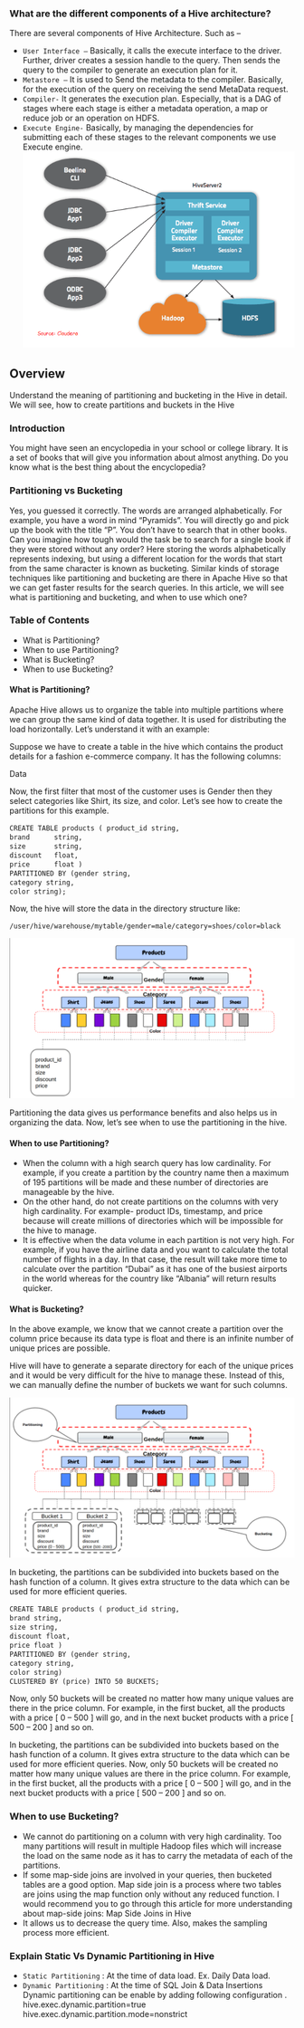 ### What are the different components of a Hive architecture?
There are several components of Hive Architecture. Such as –

* `User Interface –` Basically, it calls the execute interface to the driver. Further, driver creates a session handle to the query. Then sends the query to the compiler to generate an execution plan for it.
* `Metastore –` It is used to Send the metadata to the compiler. Basically, for the execution of the query on receiving the send MetaData request.
* `Compiler-` It generates the execution plan. Especially, that is a DAG of stages where each stage is either a metadata operation, a map or reduce job or an operation on HDFS.
* `Execute Engine-` Basically,  by managing the dependencies for submitting each of these stages to the relevant components we use Execute engine.
![](../images/hive-architecture.png)

## Overview
Understand the meaning of partitioning and bucketing in the Hive in detail.
We will see, how to create partitions and buckets in the Hive


### Introduction
You might have seen an encyclopedia in your school or college library. It is a set of books that will give you information about almost anything. Do you know what is the best thing about the encyclopedia?

### Partitioning vs Bucketing
Yes, you guessed it correctly. The words are arranged alphabetically.  For example, you have a word in mind  “Pyramids”. You will directly go and pick up the book with the title “P”. You don’t have to search that in other books. Can you imagine how tough would the task be to search for a single book if they were stored without any order?
Here storing the words alphabetically represents indexing, but using a different location for the words that start from the same character is known as bucketing.
Similar kinds of storage techniques like partitioning and bucketing are there in Apache Hive so that we can get faster results for the search queries. In this article, we will see what is partitioning and bucketing, and when to use which one?

### Table of Contents
* What is Partitioning?
* When to use Partitioning?
* What is Bucketing?
* When to use Bucketing?

#### What is Partitioning?
Apache Hive allows us to organize the table into multiple partitions where we can group the same kind of data together. It is used for distributing the load horizontally. Let’s understand it with an example:

Suppose we have to create a table in the hive which contains the product details for a fashion e-commerce company. It has the following columns:

Data

Now, the first filter that most of the customer uses is Gender then they select categories like Shirt, its size, and color. Let’s see how to create the partitions for this example.
```
CREATE TABLE products ( product_id string,
brand      string,
size       string,
discount   float,
price      float )
PARTITIONED BY (gender string,
category string,
color string);
```
Now, the hive will store the data in the directory structure like:
```
/user/hive/warehouse/mytable/gender=male/category=shoes/color=black
```
![Partitioning](../images/hive_pratitions.png)


Partitioning the data gives us performance benefits and also helps us in organizing the data. Now, let’s see when to use the partitioning in the hive.



#### When to use Partitioning?
* When the column with a high search query has low cardinality. For example, if you create a partition by the country name then a maximum of 195 partitions will be made and these number of directories are manageable by the hive.
* On the other hand, do not create partitions on the columns with very high cardinality. For example- product IDs, timestamp, and price because will create millions of directories which will be impossible for the hive to manage.
* It is effective when the data volume in each partition is not very high. For example, if you have the airline data and you want to calculate the total number of flights in a day. In that case, the result will take more time to calculate over the partition “Dubai” as it has one of the busiest airports in the world whereas for the country like “Albania” will return results quicker.


#### What is Bucketing?
In the above example, we know that we cannot create a partition over the column price because its data type is float and there is an infinite number of unique prices are possible.

Hive will have to generate a separate directory for each of the unique prices and it would be very difficult for the hive to manage these. Instead of this, we can manually define the number of buckets we want for such columns.

![Bucketing](../images/hive-buckets.png)

In bucketing, the partitions can be subdivided into buckets based on the hash function of a column. It gives extra structure to the data which can be used for more efficient queries.
```
CREATE TABLE products ( product_id string,
brand string,
size string,
discount float,
price float )
PARTITIONED BY (gender string,
category string,
color string)
CLUSTERED BY (price) INTO 50 BUCKETS;
```
Now, only 50 buckets will be created no matter how many unique values are there in the price column. For example, in the first bucket, all the products with a price [ 0 – 500 ] will go, and in the next bucket products with a price [ 500 – 200 ] and so on.

In bucketing, the partitions can be subdivided into buckets based on the hash function of a column. It gives extra structure to the data which can be used for more efficient queries.
Now, only 50 buckets will be created no matter how many unique values are there in the price column. For example, in the first bucket, all the products with a price [ 0 – 500 ] will go, and in the next bucket products with a price [ 500 – 200 ] and so on.


### When to use Bucketing?
* We cannot do partitioning on a column with very high cardinality. Too many partitions will result in multiple Hadoop files which will increase the load on the same node as it has to carry the metadata of each of the partitions.
* If some map-side joins are involved in your queries, then bucketed tables are a good option. Map side join is a process where two tables are joins using the map function only without any reduced function. I would recommend you to go through this article for more understanding about map-side joins: Map Side Joins in Hive
* It allows us to decrease the query time. Also, makes the sampling process more efficient.

### Explain Static Vs Dynamic Partitioning in Hive 
 * `Static Partitioning`  : At the time of data load. Ex. Daily Data load.
 * `Dynamic Partitioning` : At the time of SQL Join & Data Insertions 
 Dynamic partitioning can be enable by adding following  configuration .
hive.exec.dynamic.partition=true
hive.exec.dynamic.partition.mode=nonstrict

### 

